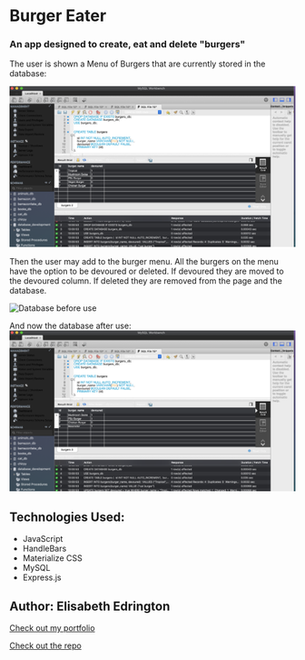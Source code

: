 # Burger Eater

### An app designed to create, eat and delete "burgers"

The user is shown a Menu of Burgers that are currently stored in the database:

![Database before use](assets/img/DataBaseStart.png)

Then the user may add to the burger menu. All the burgers on the menu have the option to be devoured or deleted. If devoured they are moved to the devoured column. If deleted they are removed from the page and the database.



![Database before use](assets/img/Burgers.gif)

And now the database after use:
![Database after use](assets/img/DataBaseEnd.png)

## Technologies Used:

* JavaScript
* HandleBars
* Materialize CSS
* MySQL
* Express.js

## Author: Elisabeth Edrington

[Check out my portfolio](http://elisabethedrington.com)

[Check out the repo](https://github.com/edringtondc/burger-eater/)

